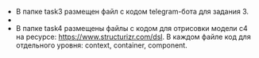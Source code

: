 - В папке task3 размещен файл с кодом telegram-бота для задания 3.
- 
- В папке task4 размещены файлы с кодом для отрисовки модели с4 на ресурсе: https://www.structurizr.com/dsl. В каждом файле код для отдельного уровня: context, container, component.

